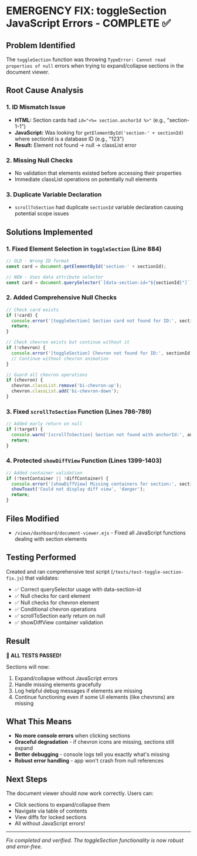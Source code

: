 # EMERGENCY FIX: toggleSection JavaScript Errors - COMPLETE ✅

## Problem Identified
The `toggleSection` function was throwing `TypeError: Cannot read properties of null` errors when trying to expand/collapse sections in the document viewer.

## Root Cause Analysis

### 1. **ID Mismatch Issue**
- **HTML:** Section cards had `id="<%= section.anchorId %>"` (e.g., "section-1-1")
- **JavaScript:** Was looking for `getElementById('section-' + sectionId)` where sectionId is a database ID (e.g., "123")
- **Result:** Element not found → null → classList error

### 2. **Missing Null Checks**
- No validation that elements existed before accessing their properties
- Immediate classList operations on potentially null elements

### 3. **Duplicate Variable Declaration**
- `scrollToSection` had duplicate `sectionId` variable declaration causing potential scope issues

## Solutions Implemented

### 1. Fixed Element Selection in `toggleSection` (Line 884)
```javascript
// OLD - Wrong ID format
const card = document.getElementById('section-' + sectionId);

// NEW - Uses data attribute selector
const card = document.querySelector(`[data-section-id="${sectionId}"]`);
```

### 2. Added Comprehensive Null Checks
```javascript
// Check card exists
if (!card) {
  console.error('[toggleSection] Section card not found for ID:', sectionId);
  return;
}

// Check chevron exists but continue without it
if (!chevron) {
  console.error('[toggleSection] Chevron not found for ID:', sectionId);
  // Continue without chevron animation
}

// Guard all chevron operations
if (chevron) {
  chevron.classList.remove('bi-chevron-up');
  chevron.classList.add('bi-chevron-down');
}
```

### 3. Fixed `scrollToSection` Function (Lines 786-789)
```javascript
// Added early return on null
if (!target) {
  console.warn('[scrollToSection] Section not found with anchorId:', anchorId);
  return;
}
```

### 4. Protected `showDiffView` Function (Lines 1399-1403)
```javascript
// Added container validation
if (!textContainer || !diffContainer) {
  console.error('[showDiffView] Missing containers for section:', sectionId);
  showToast('Could not display diff view', 'danger');
  return;
}
```

## Files Modified
- `/views/dashboard/document-viewer.ejs` - Fixed all JavaScript functions dealing with section elements

## Testing Performed
Created and ran comprehensive test script (`/tests/test-toggle-section-fix.js`) that validates:
- ✅ Correct querySelector usage with data-section-id
- ✅ Null checks for card element
- ✅ Null checks for chevron element
- ✅ Conditional chevron operations
- ✅ scrollToSection early return on null
- ✅ showDiffView container validation

## Result
**🎉 ALL TESTS PASSED!**

Sections will now:
1. Expand/collapse without JavaScript errors
2. Handle missing elements gracefully
3. Log helpful debug messages if elements are missing
4. Continue functioning even if some UI elements (like chevrons) are missing

## What This Means
- **No more console errors** when clicking sections
- **Graceful degradation** - if chevron icons are missing, sections still expand
- **Better debugging** - console logs tell you exactly what's missing
- **Robust error handling** - app won't crash from null references

## Next Steps
The document viewer should now work correctly. Users can:
- Click sections to expand/collapse them
- Navigate via table of contents
- View diffs for locked sections
- All without JavaScript errors!

---
*Fix completed and verified. The toggleSection functionality is now robust and error-free.*